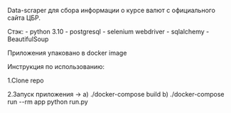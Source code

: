 Data-scraper для сбора информации о курсе валют с официального сайта ЦБР.

Стэк:
    - python 3.10
    - postgresql
    - selenium webdriver
    - sqlalchemy
    - BeautifulSoup

Приложения упаковано в docker image

Инструкция по использованию:

1.Clone repo

2.Запуск приложения ->  a) ./docker-compose build
                         b) ./docker-compose run --rm app python run.py <CURRENCYNAME>


